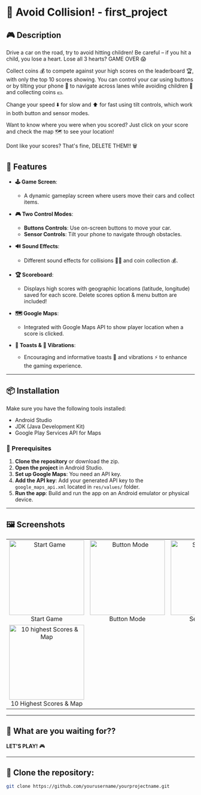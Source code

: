 # 🚗 **Avoid Collision!** - first_project

## 🎮 Description

Drive a car on the road, try to avoid hitting children! Be careful – if you hit a child, you lose a heart. Lose all 3 hearts? GAME OVER 😱

Collect coins 💰 to compete against your high scores on the leaderboard 🏆, with only the top 10 scores showing. You can control your car using buttons or by tilting your phone 📱 to navigate across lanes while avoiding children 🚸 and collecting coins 💵.

Change your speed ⬇️ for slow and ⬆️ for fast using tilt controls, which work in both button and sensor modes.

Want to know where you were when you scored? Just click on your score and check the map 🗺️ to see your location!

Dont like your scores? That's fine, DELETE THEM!! 🗑️

## 🚀 Features

- **🕹️ Game Screen**:
  - A dynamic gameplay screen where users move their cars and collect items.
  
- **🎮 Two Control Modes**:
  - **Buttons Controls**: Use on-screen buttons to move your car.
  - **Sensor Controls**: Tilt your phone to navigate through obstacles.

- **🔊 Sound Effects**:
    - Different sound effects for collisions 🚗💥 and coin collection 💰.

- **🏆 Scoreboard**:
  - Displays high scores with geographic locations (latitude, longitude) saved for each score. Delete scores option & menu button are included!

- **🗺️ Google Maps**:
  - Integrated with Google Maps API to show player location when a score is clicked.

- **📢 Toasts & 🔕 Vibrations**:
  - Encouraging and informative toasts 🥳 and vibrations ⚡ to enhance the gaming experience.

---

## 📦 Installation

Make sure you have the following tools installed:

- Android Studio
- JDK (Java Development Kit)
- Google Play Services API for Maps

### 🔧 Prerequisites

1. **Clone the repository** or download the zip.
2. **Open the project** in Android Studio.
3. **Set up Google Maps**: You need an API key.
4. **Add the API key**: Add your generated API key to the `google_maps_api.xml` located in `res/values/` folder.
5. **Run the app**: Build and run the app on an Android emulator or physical device.

---

## 🖼️ Screenshots

<table>
  <tr>
    <td align="center">
      <img src="https://github.com/user-attachments/assets/677261e3-f6ef-4d53-9400-6c26aec1d7e1" alt="Start Game" width="200"/><br>
      Start Game
    </td>
    <td align="center">
      <img src="https://github.com/user-attachments/assets/ec267677-f688-432d-a036-be2e9912168b" alt="Button Mode" width="200"/><br>
      Button Mode
    </td>
    <td align="center">
      <img src="https://github.com/user-attachments/assets/34d0816b-f4e8-4dc0-9ac5-785eaeb8423f" alt="Sensor Mode" width="200"/><br>
      Sensor Mode
    </td>
  </tr>
  <tr>
    <td align="center">
      <img src="https://github.com/user-attachments/assets/a314c5a4-e160-42b0-beb4-8b9a941910e5" alt="10 highest Scores & Map" width="200"/><br>
      10 Highest Scores & Map
    </td>
  </tr>
</table>


---

## 🚀 What are you waiting for??
**LET'S PLAY!** 🎮

---

## 📝 Clone the repository:

```bash
git clone https://github.com/yourusername/yourprojectname.git
